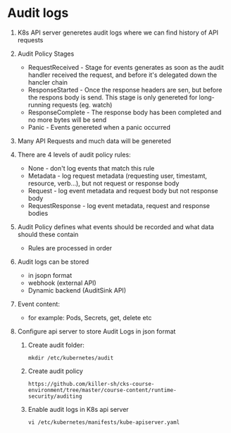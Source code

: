 # Audit logs

1. K8s API server generetes audit logs where we can find history of API requests
1. Audit Policy Stages
    * RequestReceived - Stage for events generates as soon as the audit handler received the request, and before it's delegated down the hancler chain
    * ResponseStarted - Once the response headers are sen, but before the respons body is send. This stage is only genereted for long-running requests (eg. watch)
    * ResponseComplete - The response body has been completed and no more bytes will be send
    * Panic - Events genereted when a panic occurred
1. Many API Requests and much data will be genereted
1. There are 4 levels of audit policy rules:
    * None - don't log events that match this rule
    * Metadata - log request metadata (requesting user, timestamt, resource, verb...), but not request or response body
    * Request - log event metadata and request body but not response body
    * RequestResponse - log event metadata, request and response bodies

1. Audit Policy defines what events should be recorded and what data should these contain
    * Rules are processed in order
1. Audit logs can be stored 
    * in jsopn format
    * webhook (external API)
    * Dynamic backend (AuditSink API)

1. Event content:
    * for example: Pods, Secrets, get, delete etc

1. Configure api server to store Audit Logs in json format
    1. Create audit folder:
        ```
        mkdir /etc/kubernetes/audit
        ```
    1. Create audit policy 
        ```
        https://github.com/killer-sh/cks-course-environment/tree/master/course-content/runtime-security/auditing
        ```
    1. Enable audit logs in K8s api server
        ```
        vi /etc/kubernetes/manifests/kube-apiserver.yaml
        ```